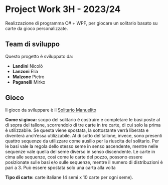 
# Project Work 3H - 2023/24
Realizzazione di programma C# + WPF, per giocare un solitario basato su carte da gioco personalizzate.

## Team di sviluppo
Questo progetto è sviluppato da:

- **Landini** Nicolò
- **Lanzoni** Elia
- **Malzone** Pietro
- **Paganelli** Mirko

## Gioco
Il gioco da sviluppare è il [Solitario Manuelito](https://www.youtube.com/watch?v=LAiiXZAhLTA)

**Come si gioca:** scopo del solitario è costruire e completare le basi poste al di sopra del tallone, scorrendolo di tre carte in tre carte, di cui solo la prima è utilizzabile. Se questa viene spostata, la sottostante verrà liberata e diventerà anch’essa utilizzabile.
Al di sotto del tallone, invece, sono presenti quattro sequenze da utilizzare come ausilio per la riuscita del solitario.
Per le basi vale la regola dello stesso seme in senso ascendente, mentre nelle sequenze vale quella del seme diverso in senso discendente.
Le carte in cima alle sequenze, così come le carte del pozzo, possono essere posizionate sulle basi e/o sulle sequenze, mentre il numero di distribuzioni è pari a 3.
Può essere spostata solo una carta alla volta

**Tipo di carte:** carte italiane (4 semi x 10 carte per ogni seme).